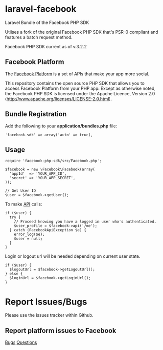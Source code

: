 laravel-facebook
================

Laravel Bundle of the Facebook PHP SDK

Utiises a fork of the original Facebook PHP SDK that's PSR-0 compliant and features a batch request method.

Facebook PHP SDK current as of v.3.2.2


Facebook Platform
-----

The [Facebook Platform](http://developers.facebook.com/) is
a set of APIs that make your app more social.

This repository contains the open source PHP SDK that allows you to
access Facebook Platform from your PHP app. Except as otherwise noted,
the Facebook PHP SDK is licensed under the Apache Licence, Version 2.0
(http://www.apache.org/licenses/LICENSE-2.0.html).


Bundle Registration
-----

Add the following to your **application/bundles.php** file:

	'facebook-sdk' => array('auto' => true),


Usage
-----

    require 'facebook-php-sdk/src/Facebook.php';

    $facebook = new \Facebook\Facebook(array(
      'appId'  => 'YOUR_APP_ID',
      'secret' => 'YOUR_APP_SECRET',
    ));

    // Get User ID
    $user = $facebook->getUser();

To make [API][API] calls:

    if ($user) {
      try {
        // Proceed knowing you have a logged in user who's authenticated.
        $user_profile = $facebook->api('/me');
      } catch (FacebookApiException $e) {
        error_log($e);
        $user = null;
      }
    }

Login or logout url will be needed depending on current user state.

    if ($user) {
      $logoutUrl = $facebook->getLogoutUrl();
    } else {
      $loginUrl = $facebook->getLoginUrl();
    }

[API]: http://developers.facebook.com/docs/api


Report Issues/Bugs
===============

Please use the issues tracker within Github.

Report platform issues to Facebook
-----
[Bugs](https://developers.facebook.com/bugs)
[Questions](http://facebook.stackoverflow.com)